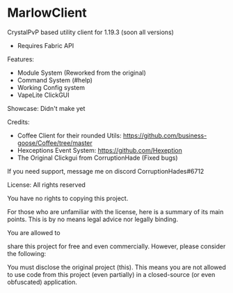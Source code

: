 # MarlowClient
CrystalPvP based utility client for 1.19.3 (soon all versions)
- Requires Fabric API

Features:
  - Module System (Reworked from the original)
  - Command System (#help)
  - Working Config system
  - VapeLite ClickGUI
  
  Showcase: Didn't make yet

Credits:
  - Coffee Client for their rounded Utils: https://github.com/business-goose/Coffee/tree/master
  - Hexceptions Event System: https://github.com/Hexeption
  - The Original Clickgui from CorruptionHade (Fixed bugs)

If you need support, message me on discord CorruptionHades#6712

License: All rights reserved

You have no rights to copying this project.

For those who are unfamiliar with the license, here is a summary of its main points. This is by no means legal advice nor legally binding.

You are allowed to

share this project for free and even commercially. However, please consider the following:

You must disclose the original project (this). This means you are not allowed to use code from this project (even partially) in a closed-source (or even obfuscated) application.
